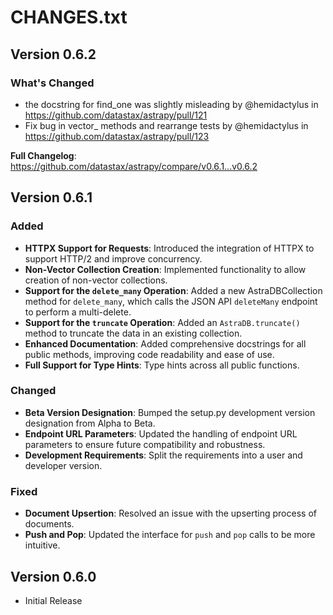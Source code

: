 # CHANGES.txt

## Version 0.6.2

### What's Changed

- the docstring for find_one was slightly misleading by @hemidactylus in <https://github.com/datastax/astrapy/pull/121>
- Fix bug in vector_ methods and rearrange tests by @hemidactylus in <https://github.com/datastax/astrapy/pull/123>

**Full Changelog**: <https://github.com/datastax/astrapy/compare/v0.6.1...v0.6.2>

## Version 0.6.1

### Added

- **HTTPX Support for Requests**: Introduced the integration of HTTPX to support HTTP/2 and improve concurrency.
- **Non-Vector Collection Creation**: Implemented functionality to allow creation of non-vector collections.
- **Support for the `delete_many` Operation**: Added a new AstraDBCollection method for `delete_many`, which calls the JSON API `deleteMany` endpoint to perform a multi-delete.
- **Support for the `truncate` Operation**: Added an `AstraDB.truncate()` method to truncate the data in an existing collection.
- **Enhanced Documentation**: Added comprehensive docstrings for all public methods, improving code readability and ease of use.
- **Full Support for Type Hints**: Type hints across all public functions.

### Changed

- **Beta Version Designation**: Bumped the setup.py development version designation from Alpha to Beta.
- **Endpoint URL Parameters**: Updated the handling of endpoint URL parameters to ensure future compatibility and robustness.
- **Development Requirements**: Split the requirements into a user and developer version.

### Fixed

- **Document Upsertion**: Resolved an issue with the upserting process of documents.
- **Push and Pop**: Updated the interface for `push` and `pop` calls to be more intuitive.

## Version 0.6.0

- Initial Release
